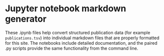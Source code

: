 # Jupyter notebook markdown generator

These .ipynb files help convert structured publication data (for example `publications.tsv`) into individual markdown files that are properly formatted for this site. The notebooks include detailed documentation, and the paired .py scripts provide the same functionality from the command line.



